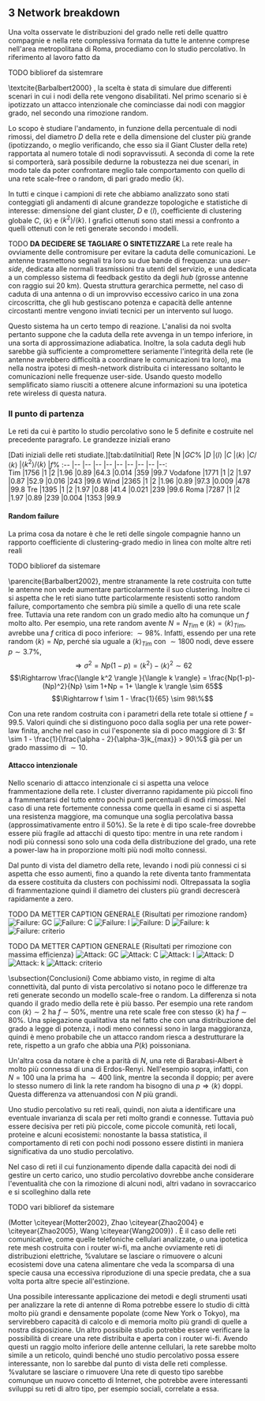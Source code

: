 ## 3 Network breakdown
<!--###### (formerly "Analisi percolativa" ma questo è un titolo noioso, meglio una roba più deep impact ogliea)  -->

Una volta osservate le distribuzioni del grado nelle reti delle quattro compagnie e nella rete complessiva formata da tutte le antenne comprese nell'area metropolitana di Roma, procediamo con lo studio percolativo. In riferimento al lavoro fatto da 

TODO biblioref da sistemrare

\textcite{Barbalbert2000}
, la scelta è stata di simulare due differenti scenari in cui i nodi della rete vengono disabilitati. Nel primo scenario si è ipotizzato un attacco intenzionale che cominciasse dai nodi con maggior grado, nel secondo una rimozione random. 

Lo scopo è studiare l'andamento, in funzione della percentuale di nodi rimossi, del diametro $D$ della rete e della dimensione del cluster più grande (ipotizzando, o meglio verificando, che esso sia il Giant Cluster della rete) rapportata al numero totale di nodi sopravvissuti. A seconda di come la rete si comporterà, sarà possibile dedurne la robustezza nei due scenari, in modo tale da poter confrontare meglio tale comportamento con quello di una rete scale-free o random, di pari grado medio $\langle k \rangle$.

In tutti e cinque i campioni di rete che abbiamo analizzato sono stati conteggiati gli andamenti di alcune grandezze topologiche e statistiche di interesse: dimensione del giant cluster, $D$ e $\langle l \rangle$, coefficiente di clustering globale $C$, $\langle k \rangle$ e $\langle k^2 \rangle/\langle k \rangle$. I grafici ottenuti sono stati messi a confronto a quelli ottenuti con le reti generate secondo i modelli.

TODO **DA DECIDERE SE TAGLIARE O SINTETIZZARE**
La rete reale ha ovviamente delle contromisure per evitare la caduta delle comunicazioni. Le antenne trasmettono segnali tra loro su due bande di frequenza: una *user-side*, dedicata alle normali trasmissioni tra utenti del servizio, e una dedicata a un complesso sistema di feedback gestito da degli *hub* (grosse antenne con raggio sui 20 km). Questa struttura gerarchica permette, nel caso di caduta di una antenna o di un improvviso eccessivo carico in una zona circoscritta, che gli hub gestiscano potenza e capacità delle antenne circostanti mentre vengono inviati tecnici per un intervento sul luogo.

Questo sistema ha un certo tempo di reazione. L'analisi da noi svolta pertanto suppone che la caduta della rete avvenga in un tempo inferiore, in una sorta di approssimazione adiabatica. Inoltre, la sola caduta degli hub sarebbe già sufficiente a compromettere seriamente l'integrità della rete (le antenne avrebbero difficoltà a coordinare le comunicazioni tra loro), ma nella nostra ipotesi di mesh-network distribuita ci interessano soltanto le comunicazioni nelle frequenze user-side. Usando questo modello semplificato siamo riusciti a ottenere alcune informazioni su una ipotetica rete wireless di questa natura.

### Il punto di partenza
Le reti da cui è partito lo studio percolativo sono le 5 definite e costruite nel precedente paragrafo. Le grandezze iniziali erano


[Dati iniziali delle reti studiate.][tab:datiInitial]
	Rete		|N		|$GC\%$	|$D$	|$\langle l\rangle$	|$C$		|$\langle k\rangle$	|$C/\langle k\rangle$	|$\langle k^2\rangle/\langle k\rangle$	|$f\%$
	:--		|--		|--		|--	|--				|--		|--				|--					|--							|--:  
	Tim		|1756	|1		|2	|1.96			|0.89	|64.3			|0.014				|359							|99.7
	Vodafone	|1771	|1		|2	|1.97			|0.87	|52.9			|0.016				|243							|99.6
	Wind		|2365	|1		|2	|1.96			|0.89	|97.3			|0.009				|478							|99.8
	Tre		|1395	|1		|2	|1.97			|0.88	|41.4			|0.021				|239							|99.6
	Roma		|7287	|1		|2	|1.97			|0.89	|239			|0.004				|1353							|99.9

#### Random failure
La prima cosa da notare è che le reti delle singole compagnie hanno un rapporto coefficiente di clustering-grado medio in linea con molte altre reti reali

TODO biblioref da sistemare

\parencite{Barbalbert2002}, 
mentre stranamente la rete costruita con tutte le antenne non vede aumentare particolarmente il suo clustering. Inoltre ci si aspetta che le reti siano tutte particolarmente resistenti sotto random failure, comportamento che sembra più simile a quello di una rete scale free. Tuttavia una rete random con un grado medio alto ha comunque un $f$ molto alto. Per esempio, una rete random avente $N = N_{Tim}$ e $\langle k \rangle = \langle k \rangle_{Tim}$, avrebbe una $f$ critica di poco inferiore: $\sim 98\%$. Infatti, essendo per una rete random $\langle k \rangle = Np$, perché sia uguale a $\langle k \rangle_{Tim}$ con $\sim 1800$ nodi, deve essere $p \sim 3.7\%$, 
$$\Rightarrow \sigma^2 = Np(1-p) = \langle k^2 \rangle - \langle k \rangle^2 \sim 62$$
$$\Rightarrow \frac{\langle k^2 \rangle }{\langle k \rangle} = \frac{Np(1-p)-(Np)^2}{Np} \sim 1+Np = 1+ \langle k \rangle \sim 65$$
$$\Rightarrow f \sim 1 - \frac{1}{65} \sim 98\%$$

Con una rete random costruita con i parametri della rete totale si ottiene $f = 99.5$. Valori quindi che si distinguono poco dalla soglia per una rete power-law finita, anche nel caso in cui l'esponente sia di poco maggiore di 3: $f \sim 1 - \frac{1}{\frac{\alpha - 2}{\alpha-3}k_{max}} > 90\%$ già per un grado massimo di $\sim10$.


#### Attacco intenzionale
Nello scenario di attacco intenzionale ci si aspetta una veloce frammentazione della rete. I cluster diverranno rapidamente più piccoli fino a frammentarsi del tutto entro pochi punti percentuali di nodi rimossi. Nel caso di una rete fortemente connessa come quella in esame ci si aspetta una resistenza maggiore, ma comunque una soglia percolativa bassa (approssimativamente entro il $50\%$). Se la rete è di tipo scale-free dovrebbe essere più fragile ad attacchi di questo tipo: mentre in una rete random i nodi più connessi sono solo una coda della distribuzione del grado, una rete a power-law ha in proporzione molti più nodi molto connessi.

Dal punto di vista del diametro della rete, levando i nodi più connessi ci si aspetta che esso aumenti, fino a quando la rete diventa tanto frammentata da essere costituita da clusters con pochissimi nodi. Oltrepassata la soglia di frammentazione quindi il diametro dei clusters più grandi decrescerà rapidamente a zero.

TODO DA METTER CAPTION GENERALE {Risultati per rimozione random}
![Failure: GC](fig:failGC)
![Failure: C](fig:failC)
![Failure: l](fig:faill)
![Failure: D](fig:failD)
![Failure: k](fig:failk)
![Failure: criterio](fig:failc)

TODO DA METTER CAPTION GENERALE {Risultati per rimozione con massima efficienza}
![Attack: GC](fig:atakGC)
![Attack: C](fig:atakC)
![Attack: l](fig:atakl)
![Attack: D](fig:atakD)
![Attack: k](fig:atakk)
![Attack: criterio](fig:atakc)


\subsection{Conclusioni}
Come abbiamo visto, in regime di alta connettività, dal punto di vista percolativo si notano poco le differenze tra reti generate secondo un modello scale-free o random. La differenza si nota quando il grado medio della rete è più basso. Per esempio una rete random con $\langle k \rangle \sim 2$ ha $f\sim 50\%$, mentre una rete scale free con stesso $\langle k \rangle$ ha $f\sim 80\%$. Una spiegazione qualitativa sta nel fatto che con una distribuzione del grado a legge di potenza, i nodi meno connessi sono in larga maggioranza, quindi è meno probabile che un attacco random riesca a destrutturare la rete, rispetto a un grafo che abbia una $P(k)$ poissoniana. 

Un'altra cosa da notare è che a parità di $N$, una rete di Barabasi-Albert è molto più connessa di una di Erdos-Renyi. Nell'esempio sopra, infatti, con $N=100$ una la prima ha $\sim400$ link, mentre la seconda il doppio; per avere lo stesso numero di link la rete random ha bisogno di una $p \Rightarrow \langle k \rangle$ doppi. Questa differenza va attenuandosi con $N$ più grandi.

Uno studio percolativo su reti reali, quindi, non aiuta a identificare una eventuale invarianza di scala per reti molto grandi e connesse. Tuttavia può essere decisiva per reti più piccole, come piccole comunità, reti locali, proteine e alcuni ecosistemi: nonostante la bassa statistica, il comportamento di reti con pochi nodi possono essere distinti in maniera significativa da uno studio percolativo.

Nel caso di reti il cui funzionamento dipende dalla capacità dei nodi di gestire un certo carico, uno studio percolativo dovrebbe anche considerare l'eventualità che con la rimozione di alcuni nodi, altri vadano in sovraccarico e si scolleghino dalla rete 

TODO vari biblioref da sistemare

(Motter \citeyear{Motter2002}, Zhao \citeyear{Zhao2004} e \citeyear{Zhao2005}, Wang \citeyear{Wang2009})
. È il caso delle reti comunicative, come quelle telefoniche cellulari analizzate, o una ipotetica rete mesh costruita con i router wi-fi, ma anche ovviamente reti di distribuzioni elettriche, 
%valutare se lasciare o rimuovere
o alcuni ecosistemi dove una catena alimentare che veda la scomparsa di una specie causa una eccessiva riproduzione di una specie predata, che a sua volta porta altre specie all'estinzione.

Una possibile interessante applicazione dei metodi e degli strumenti usati per analizzare la rete di antenne di Roma potrebbe essere lo studio di città molto più grandi e densamente popolate (come New York o Tokyo), ma servirebbero capacità di calcolo e di memoria molto più grandi di quelle a nostra disposizione. Un altro possibile studio potrebbe essere verificare la possibilità di creare una rete distribuita e aperta con i router wi-fi. Avendo questi un raggio molto inferiore delle antenne cellulari, la rete sarebbe molto simile a un reticolo, quindi benché uno studio percolativo possa essere interessante, non lo sarebbe dal punto di vista delle reti complesse. 
%valutare se lasciare o rimuovere
Una rete di questo tipo sarebbe comunque un nuovo concetto di Internet, che potrebbe avere interessanti sviluppi su reti di altro tipo, per esempio sociali, correlate a essa.


[fig:failGC]: ./Immagini/Attack/gToolFailureGC_Final "Failure: GC](fig:f"
[fig:failC]: ./Immagini/Attack/gToolFailureC_Final "Failure: $C$"
[fig:faill]: ./Immagini/Attack/gToolFailurel_Final "Failure: $\langle l \rangle$"
[fig:failD]: ./Immagini/Attack/gToolFailureD_Final "Failure: $D$"
[fig:failk]: ./Immagini/Attack/gToolFailurek_Final "Failure: $\langle k \rangle$"
[fig:failc]: ./Immagini/Attack/gToolFailurec_Final "Failure: $\langle k^2 \rangle/ \langle k \rangle$"

[fig:atakGC]: ./Immagini/Attack/gToolAttackGC_Final "Attack: GC](fig:f"
[fig:atakC]: ./Immagini/Attack/gToolAttackC_Final "Attack: $C$"
[fig:atakl]: ./Immagini/Attack/gToolAttackl_Final "Attack: $\langle l \rangle$"
[fig:atakD]: ./Immagini/Attack/gToolAttackD_Final "Attack: $D$"
[fig:atakk]: ./Immagini/Attack/gToolAttackk_Final "Attack: $\langle k \rangle$"
[fig:atakc]: ./Immagini/Attack/gToolAttackc_Final "Attack: $\langle k^2 \rangle/ \langle k \rangle$"
